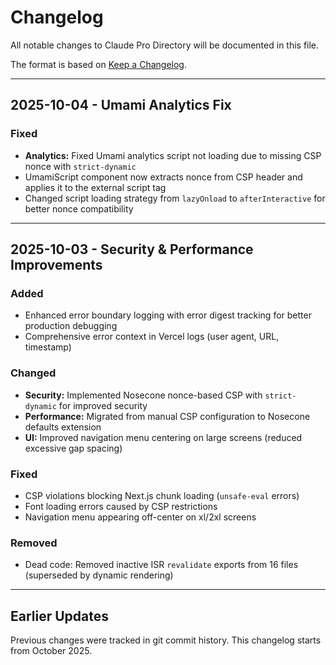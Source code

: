 # Changelog

All notable changes to Claude Pro Directory will be documented in this file.

The format is based on [Keep a Changelog](https://keepachangelog.com/en/1.0.0/).

---

## 2025-10-04 - Umami Analytics Fix

### Fixed
- **Analytics:** Fixed Umami analytics script not loading due to missing CSP nonce with `strict-dynamic`
- UmamiScript component now extracts nonce from CSP header and applies it to the external script tag
- Changed script loading strategy from `lazyOnload` to `afterInteractive` for better nonce compatibility

---

## 2025-10-03 - Security & Performance Improvements

### Added
- Enhanced error boundary logging with error digest tracking for better production debugging
- Comprehensive error context in Vercel logs (user agent, URL, timestamp)

### Changed
- **Security:** Implemented Nosecone nonce-based CSP with `strict-dynamic` for improved security
- **Performance:** Migrated from manual CSP configuration to Nosecone defaults extension
- **UI:** Improved navigation menu centering on large screens (reduced excessive gap spacing)

### Fixed
- CSP violations blocking Next.js chunk loading (`unsafe-eval` errors)
- Font loading errors caused by CSP restrictions
- Navigation menu appearing off-center on xl/2xl screens

### Removed
- Dead code: Removed inactive ISR `revalidate` exports from 16 files (superseded by dynamic rendering)

---

## Earlier Updates

Previous changes were tracked in git commit history. This changelog starts from October 2025.
